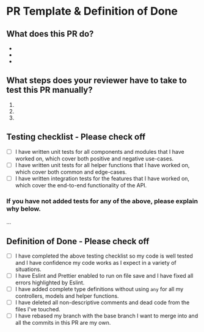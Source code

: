 # PR Template & Definition of Done

## What does this PR do?

-
-
-

## What steps does your reviewer have to take to test this PR manually?

1.
2.
3.

## Testing checklist - Please check off

- [ ] I have written unit tests for all components and modules that I have worked on, which cover both positive and negative use-cases.
- [ ] I have written unit tests for all helper functions that I have worked on, which cover both common and edge-cases.
- [ ] I have written integration tests for the features that I have worked on, which cover the end-to-end functionality of the API.

### If you have not added tests for any of the above, please explain why below.

...

## Definition of Done - Please check off

- [ ] I have completed the above testing checklist so my code is well tested and I have confidence my code works as I expect in a variety of situations.
- [ ] I have Eslint and Prettier enabled to run on file save and I have fixed all errors highlighted by Eslint.
- [ ] I have added complete type definitions without using `any` for all my controllers, models and helper functions.
- [ ] I have deleted all non-descriptive comments and dead code from the files I've touched.
- [ ] I have rebased my branch with the base branch I want to merge into and all the commits in this PR are my own.
